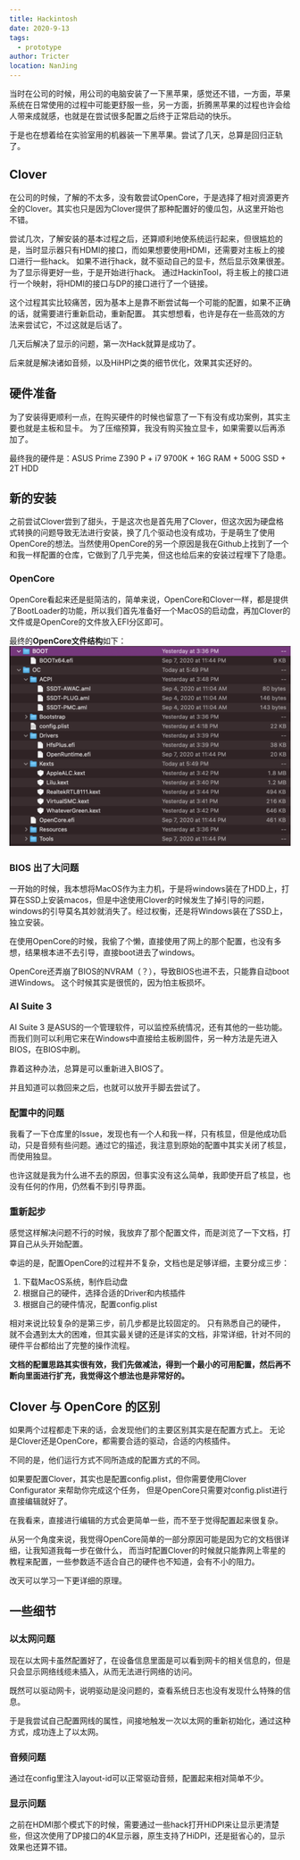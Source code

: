 ```yaml
---
title: Hackintosh
date: 2020-9-13
tags: 
  - prototype
author: Tricter
location: NanJing
---
```


当时在公司的时候，用公司的电脑安装了一下黑苹果，感觉还不错，一方面，苹果系统在日常使用的过程中可能更舒服一些，另一方面，折腾黑苹果的过程也许会给人带来成就感，也就是在尝试很多配置之后终于正常启动的快乐。

于是也在想着给在实验室用的机器装一下黑苹果。尝试了几天，总算是回归正轨了。

## Clover

在公司的时候，了解的不太多，没有敢尝试OpenCore，于是选择了相对资源更齐全的Clover。其实也只是因为Clover提供了那种配置好的傻瓜包，从这里开始也不错。

尝试几次，了解安装的基本过程之后，还算顺利地使系统运行起来，但很尴尬的是，当时显示器只有HDMI的接口，而如果想要使用HDMI，还需要对主板上的接口进行一些hack。
如果不进行hack，就不驱动自己的显卡，然后显示效果很差。为了显示得更好一些，于是开始进行hack。
通过HackinTool，将主板上的接口进行一个映射，将HDMI的接口与DP的接口进行了一个链接。

这个过程其实比较痛苦，因为基本上是靠不断尝试每一个可能的配置，如果不正确的话，就需要进行重新启动，重新配置。
其实想想看，也许是存在一些高效的方法来尝试它，不过这就是后话了。

几天后解决了显示的问题，第一次Hack就算是成功了。

后来就是解决诸如音频，以及HiHPI之类的细节优化，效果其实还好的。

## 硬件准备

为了安装得更顺利一点，在购买硬件的时候也留意了一下有没有成功案例，其实主要也就是主板和显卡。
为了压缩预算，我没有购买独立显卡，如果需要以后再添加了。

最终我的硬件是：ASUS Prime Z390 P + i7 9700K + 16G RAM + 500G SSD + 2T HDD

## 新的安装

之前尝试Clover尝到了甜头，于是这次也是首先用了Clover，但这次因为硬盘格式转换的问题导致无法进行安装，换了几个驱动也没有成功，于是萌生了使用OpenCore的想法。当然使用OpenCore的另一个原因是我在Github上找到了一个和我一样配置的仓库，它做到了几乎完美，但这也给后来的安装过程埋下了隐患。

### OpenCore

OpenCore看起来还是挺简洁的，简单来说，OpenCore和Clover一样，都是提供了BootLoader的功能，所以我们首先准备好一个MacOS的启动盘，再加Clover的文件或是OpenCore的文件放入EFI分区即可。

最终的**OpenCore文件结构**如下：
![OpenCore File Structure](./pics/opencore_file_structure.png)

### BIOS 出了大问题

一开始的时候，我本想将MacOS作为主力机，于是将windows装在了HDD上，打算在SSD上安装macos，但是中途使用Clover的时候发生了掉引导的问题，windows的引导莫名其妙就消失了。经过权衡，还是将Windows装在了SSD上，独立安装。

在使用OpenCore的时候，我偷了个懒，直接使用了网上的那个配置，也没有多想，结果根本进不去引导，直接boot进去了windows。

OpenCore还弄崩了BIOS的NVRAM（？），导致BIOS也进不去，只能靠自动boot进Windows。
这个时候其实是很慌的，因为怕主板损坏。

### AI Suite 3

AI Suite 3 是ASUS的一个管理软件，可以监控系统情况，还有其他的一些功能。
而我们则可以利用它来在Windows中直接给主板刷固件，另一种方法是先进入BIOS，在BIOS中刷。

靠着这种办法，总算是可以重新进入BIOS了。

并且知道可以救回来之后，也就可以放开手脚去尝试了。

### 配置中的问题

我看了一下仓库里的Issue，发现也有一个人和我一样，只有核显，但是他成功启动，只是音频有些问题。通过它的描述，我注意到原始的配置中其实关闭了核显，而使用独显。

也许这就是我为什么进不去的原因，但事实没有这么简单，我即使开启了核显，也没有任何的作用，仍然看不到引导界面。

### 重新起步

感觉这样解决问题不行的时候，我放弃了那个配置文件，而是浏览了一下文档，打算自己从头开始配置。

幸运的是，配置OpenCore的过程并不复杂，文档也是足够详细，主要分成三步：

1. 下载MacOS系统，制作启动盘
2. 根据自己的硬件，选择合适的Driver和内核插件
3. 根据自己的硬件情况，配置config.plist

相对来说比较复杂的是第三步，前几步都是比较固定的。
只有熟悉自己的硬件，就不会遇到太大的困难，但其实最关键的还是详实的文档，非常详细，针对不同的硬件平台都给出了完整的操作流程。

**文档的配置思路其实很有效，我们先做减法，得到一个最小的可用配置，然后再不断向里面进行扩充，我觉得这个想法也是非常好的。**

## Clover 与 OpenCore 的区别

如果两个过程都走下来的话，会发现他们的主要区别其实是在配置方式上。
无论是Clover还是OpenCore，都需要合适的驱动，合适的内核插件。

不同的是，他们运行方式不同所造成的配置方式的不同。

如果要配置Clover，其实也是配置config.plist，但你需要使用Clover Configurator 来帮助你完成这个任务，
但是OpenCore只需要对config.plist进行直接编辑就好了。

在我看来，直接进行编辑的方式会更简单一些，而不至于觉得配置起来很复杂。

从另一个角度来说，我觉得OpenCore简单的一部分原因可能是因为它的文档很详细，让我知道我每一步在做什么，
而当时配置Clover的时候就只能靠网上零星的教程来配置，一些参数适不适合自己的硬件也不知道，会有不小的阻力。

改天可以学习一下更详细的原理。

## 一些细节

### 以太网问题

现在以太网卡虽然配置好了，在设备信息里面是可以看到网卡的相关信息的，但是只会显示网络线缆未插入，从而无法进行网络的访问。

既然可以驱动网卡，说明驱动是没问题的，查看系统日志也没有发现什么特殊的信息。

于是我尝试自己配置网线的属性，间接地触发一次以太网的重新初始化，通过这种方式，成功连上了以太网。

### 音频问题

通过在config里注入layout-id可以正常驱动音频，配置起来相对简单不少。

### 显示问题

之前在HDMI那个模式下的时候，需要通过一些hack打开HiDPI来让显示更清楚些，但这次使用了DP接口的4K显示器，原生支持了HiDPI，还是挺省心的，显示效果也还算不错。